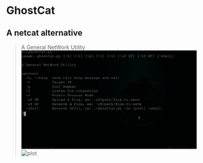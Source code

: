 # GhostCat
## A netcat alternative

> A General NetWork Utility
![plot](image/img1.png)
![plot](image/g1.gif)
